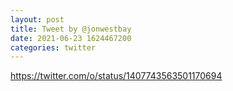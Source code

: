 ```yaml
--- 
layout: post 
title: Tweet by @jonwestbay 
date: 2021-06-23 1624467200 
categories: twitter 
--- 
```

https://twitter.com/o/status/1407743563501170694
